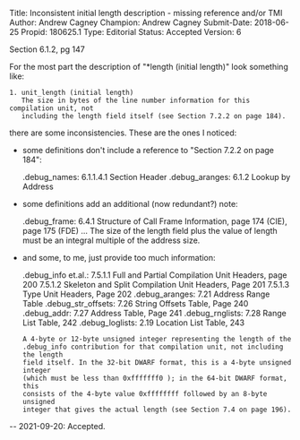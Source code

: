Title:       Inconsistent initial length description - missing reference and/or TMI
Author:      Andrew Cagney
Champion:    Andrew Cagney
Submit-Date: 2018-06-25
Propid:      180625.1
Type:        Editorial
Status:      Accepted
Version:     6

Section 6.1.2, pg 147

For the most part the description of "*length (initial length)" look something like:

    1. unit_length (initial length)
       The size in bytes of the line number information for this compilation unit, not
       including the length field itself (see Section 7.2.2 on page 184).

there are some inconsistencies.  These are the ones I noticed:

- some definitions don't include a reference to "Section 7.2.2 on page 184":

  .debug_names: 6.1.1.4.1 Section Header
  .debug_aranges: 6.1.2 Lookup by Address

- some definitions add an additional (now redundant?) note:

  .debug_frame: 6.4.1 Structure of Call Frame Information, page 174 (CIE), page 175 (FDE)
      ... The size of the length field plus the value of length must be an integral multiple of the address size.

- and some, to me, just provide too much information:

  .debug_info et.al.: 7.5.1.1 Full and Partial Compilation Unit Headers, page 200
                      7.5.1.2 Skeleton and Split Compilation Unit Headers, Page 201
                      7.5.1.3 Type Unit Headers, Page 202
  .debug_aranges: 7.21 Address Range Table
  .debug_str_offsets: 7.26 String Offsets Table, Page 240
  .debug_addr: 7.27 Address Table, Page 241
  .debug_rnglists: 7.28 Range List Table, 242
  .debug_loglists: 2.19 Location List Table, 243

      A 4-byte or 12-byte unsigned integer representing the length of the
      .debug_info contribution for that compilation unit, not including the length
      field itself. In the 32-bit DWARF format, this is a 4-byte unsigned integer
      (which must be less than 0xfffffff0 ); in the 64-bit DWARF format, this
      consists of the 4-byte value 0xffffffff followed by an 8-byte unsigned
      integer that gives the actual length (see Section 7.4 on page 196).

--
2021-09-20: Accepted.
